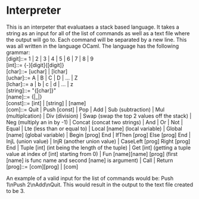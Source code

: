 # Interpreter
This is an interpeter that evaluataes a stack based language. It takes a string as an input for all of the list of commands as well as a text file where the output will go to. Each command will be separated by a new line. This was all written in the language OCaml. The language has the following grammar:  
[digit]::= 1 | 2 | 3 | 4 | 5 | 6 | 7 | 8 | 9  
[int]::= {-}[digit]{[digit]}  
[char]::= [uchar] | [lchar]  
[uchar]::= A | B | C | D | ... | Z  
[lchar]::= a | b | c | d | ... | z  
[string]::= "{[char]}"  
[name]::= <lchar>{<char>|_|<digit>}  
[const]::= [int] | [string] | [name]  
[com]::= Quit | Push [const] | Pop | Add | Sub (subtraction) | Mul (multiplcation) | Div (division) | Swap (swap the top 2 values off the stack) | Neg (multiply an in by -1) | Concat (concat two strings) | And | Or | Not | Equal | Lte (less than or equal to) | Local [name] (local variable) | Global [name] (global variable) | Begin [prog] End | IfThen [prog] Else [prog] End | InjL (union value) | InjR (another union value) | CaseLeft [prog] Right [prog] End | Tuple [int] (int being the length of the tuple) | Get [int] (getting a tuple value at index of [int] starting from 0) | Fun [name][name] [prog] (first [name] is func name and second [name] is argument) | Call | Return  
[prog]::= [com][prog] | [com]  

An example of a valid input for the list of commands would be: Push 1\nPush 2\nAdd\nQuit. This would result in the output to the text file created to be 3.
